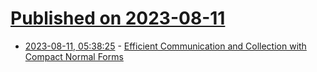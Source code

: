 # [Published on 2023-08-11](index.md)

* [2023-08-11, 05:38:25](https://lobste.rs/s/hgct1d/efficient_communication_collection) - [Efficient Communication and Collection with Compact Normal Forms](http://ezyang.com/compact.html)
